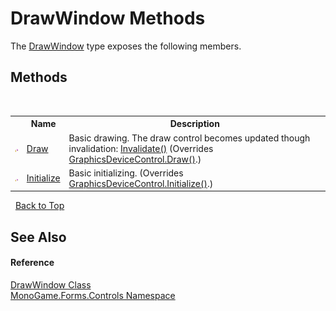 # DrawWindow Methods
 

The <a href="22dd89f4-5c58-230d-049f-923af79f1411">DrawWindow</a> type exposes the following members.


## Methods
&nbsp;<table><tr><th></th><th>Name</th><th>Description</th></tr><tr><td>![Protected method](media/protmethod.gif "Protected method")</td><td><a href="f5df0a51-0ad7-5ec9-bbe7-0af72fe47e26">Draw</a></td><td>
Basic drawing. The draw control becomes updated though invalidation: <a href="http://msdn2.microsoft.com/en-us/library/598t492a" target="_blank">Invalidate()</a>
 (Overrides <a href="1c6966f2-546c-326c-b1d1-8833fb97d95b">GraphicsDeviceControl.Draw()</a>.)</td></tr><tr><td>![Protected method](media/protmethod.gif "Protected method")</td><td><a href="3b2711b1-fad6-81cb-a2bf-3bdbe6b40cdd">Initialize</a></td><td>
Basic initializing.
 (Overrides <a href="aece9561-12d9-1960-1743-546da8cb488f">GraphicsDeviceControl.Initialize()</a>.)</td></tr></table>&nbsp;
<a href="#drawwindow-methods">Back to Top</a>

## See Also


#### Reference
<a href="22dd89f4-5c58-230d-049f-923af79f1411">DrawWindow Class</a><br /><a href="8f23f06b-3612-edfa-0d1a-0a586d1c5911">MonoGame.Forms.Controls Namespace</a><br />
